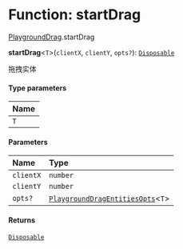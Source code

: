 # Function: startDrag

[PlaygroundDrag](/en/auto-docs/free-layout-editor/modules/PlaygroundDrag.md).startDrag

**startDrag**<`T`>(`clientX`, `clientY`, `opts?`): [`Disposable`](/en/auto-docs/free-layout-editor/interfaces/Disposable-1.md)

拖拽实体

#### Type parameters

| Name |
| :------ |
| `T` |

#### Parameters

| Name | Type |
| :------ | :------ |
| `clientX` | `number` |
| `clientY` | `number` |
| `opts?` | [`PlaygroundDragEntitiesOpts`](/en/auto-docs/free-layout-editor/interfaces/PlaygroundDragEntitiesOpts.md)<`T`> |

#### Returns

[`Disposable`](/en/auto-docs/free-layout-editor/interfaces/Disposable-1.md)
